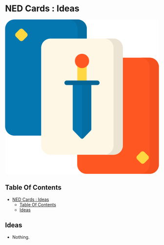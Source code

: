 # NED Cards : Ideas

![Icon](../icon.png)

## Table Of Contents

- [NED Cards : Ideas](#ned-cards--ideas)
  - [Table Of Contents](#table-of-contents)
  - [Ideas](#ideas)

## Ideas

- Nothing.
